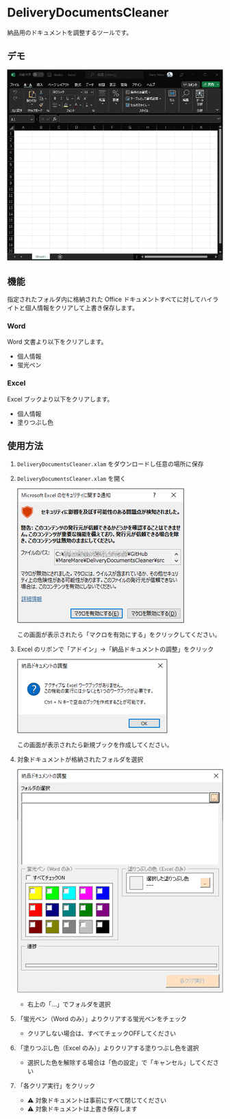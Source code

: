 # DeliveryDocumentsCleaner
 
納品用のドキュメントを調整するツールです。

## デモ

![](assets/Animation.gif)

## 機能
指定されたフォルダ内に格納された Office ドキュメントすべてに対してハイライトと個人情報をクリアして上書き保存します。

### Word
Word 文書より以下をクリアします。
* 個人情報
* 蛍光ペン

### Excel
Excel ブックより以下をクリアします。
* 個人情報
* 塗りつぶし色

## 使用方法

1. `DeliveryDocumentsCleaner.xlam` をダウンロードし任意の場所に保存
2. `DeliveryDocumentsCleaner.xlam` を開く
   
    ![](assets/01.png)
    
    この画面が表示されたら「マクロを有効にする」をクリックしてください。

3. Excel のリボンで「アドイン」→「納品ドキュメントの調整」をクリック

    ![](assets/02.png)

    この画面が表示されたら新規ブックを作成してください。

4. 対象ドキュメントが格納されたフォルダを選択

    ![](assets/03.png)

    * 右上の「...」でフォルダを選択

5. 「蛍光ペン（Word のみ）」よりクリアする蛍光ペンをチェック
    * クリアしない場合は、すべてチェックOFFしてください
6. 「塗りつぶし色（Excel のみ）」よりクリアする塗りつぶし色を選択
    * 選択した色を解除する場合は「色の設定」で「キャンセル」してください
7. 「各クリア実行」をクリック
    * ⚠️ 対象ドキュメントは事前にすべて閉じてください
    * ⚠️ 対象ドキュメントは上書き保存します
